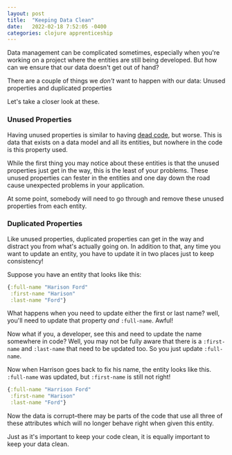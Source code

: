 ```yaml
---
layout: post
title:  "Keeping Data Clean"
date:   2022-02-18 7:52:05 -0400
categories: clojure apprenticeship
---
```


Data management can be complicated sometimes, especially when you're 
working on a project where the entities are still being developed. 
But how can we ensure that our data doesn't get out of hand?

There are a couple of things we _don't_ want to happen with our data:
Unused properties and duplicated properties

Let's take a closer look at these.

### Unused Properties

Having unused properties is similar to having [dead code][dead-code], 
but worse. This is data that exists on a data model and all its
entities, but nowhere in the code is this property used.

While the first thing you may notice about these entities is that
the unused properties just get in the way, this is the least of your
problems. These unused properties can fester in the entities and one
day down the road cause unexpected problems in your application.

At some point, somebody will need to go through and remove these
unused properties from each entity.

### Duplicated Properties

Like unused properties, duplicated properties can get in the way
and distract you from what's actually going on. In addition to that,
any time you want to update an entity, you have to update it in two 
places just to keep consistency!

Suppose you have an entity that looks like this:

````clojure
{:full-name "Harison Ford"
 :first-name "Harison"
 :last-name "Ford"}
````

What happens when you need to update either the first or last name?
well, you'll need to update that property _and_ `:full-name`. Awful!

Now what if you, a developer, see this and need to update the name
somewhere in code? Well, you may not be fully aware that there is a 
`:first-name` and `:last-name` that need to be updated too. So you
just update `:full-name`. 

Now when Harrison goes back to fix his name, the entity looks like
this. `:full-name` was updated, but `:first-name` is still not right!

````clojure
{:full-name "Harrison Ford"
 :first-name "Harison"
 :last-name "Ford"}
````

Now the data is corrupt–there may be parts of the code that use all
three of these attributes which will no longer behave right when 
given this entity.

Just as it's important to keep your code clean, it is equally
important to keep your data clean.

[dead-code]: https://brandoncorrea.dev/apprenticeship/2022/02/04/death-to-dead-code.html
